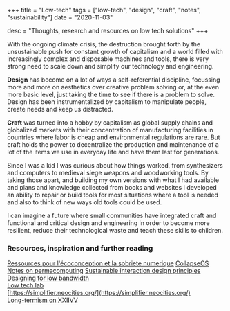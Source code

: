 +++
title = "Low-tech"
tags = ["low-tech", "design", "craft", "notes", "sustainability"]
date = "2020-11-03"

desc = "Thoughts, research and resources on low tech solutions"
+++

With the ongoing climate crisis, the destruction brought forth by the unsustainable push for constant growth of capitalism and a world filled with increasingly complex and disposable machines and tools, there is very strong need to scale down and simplify our technology and engineering.

**Design** has become on a lot of ways a self-referential discipline, focussing more and more on aesthetics over creative problem solving or, at the even more basic level, just taking the time to see if there is a problem to solve. Design has been instrumentalized by capitalism to manipulate people, create needs and keep us distracted.

**Craft** was turned into a hobby by capitalism as global supply chains and globalized markets with their concentration of manufacturing facilities in countries where labor is cheap and environmental regulations are rare. But craft holds the power to decentralize the production and maintenance of a lot of the items we use in everyday life and have them last for generations.

Since I was a kid I was curious about how things worked, from synthesizers and computers to medieval siege weapons and woodworking tools. By taking those apart, and building my own versions with what I had available and plans and knowledge collected from books and websites I developed an ability to repair or build tools for most situations where a tool is needed and also to think of new ways old tools could be used.

I can imagine a future where small communities have integrated craft and functional and critical design and engineering in order to become more resilient, reduce their technological waste and teach these skills to children.

### Resources, inspiration and further reading

[Ressources pour l'écoconception et la sobriete numerique](https://www.pikselkraft.com/les-ressources-pour-l-ecoconception-et-la-sobriete-numerique)
[CollapseOS](https://collapseos.org/)
[Notes on permacomputing](http://viznut.fi/texts-en/permacomputing.html)
[Sustainable interaction design principles](https://branch.climateaction.tech/issues/issue-1/designing-branch-sustainable-interaction-design-principles/)  
[Designing for low bandwidth](https://diff.wikimedia.org/2017/11/07/designing-for-low-bandwidth/)  
[Low tech lab](https://wiki.lowtechlab.org/wiki/Accueil)  
[https://simplifier.neocities.org/](https://simplifier.neocities.org/)  
[Long-termism on XXIIVV](https://wiki.xxiivv.com/site/longtermism.html)
